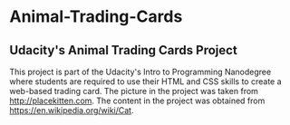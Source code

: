 # Animal-Trading-Cards
## Udacity's Animal Trading Cards Project
This project is part of the Udacity's Intro to Programming Nanodegree where students are required to use their HTML and CSS skills to create a web-based trading card.
The picture in the project was taken from http://placekitten.com. The content in the project was obtained from https://en.wikipedia.org/wiki/Cat.
